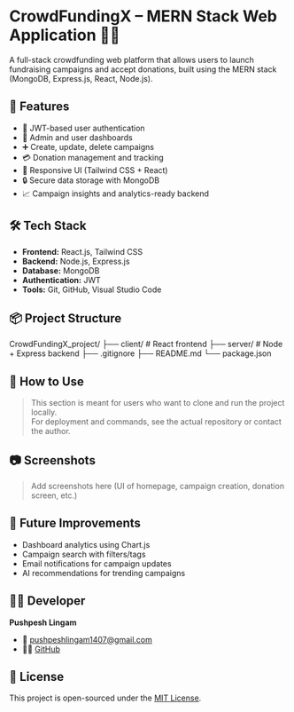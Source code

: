 # CrowdFundingX – MERN Stack Web Application 💸🚀

A full-stack crowdfunding web platform that allows users to launch fundraising campaigns and accept donations, built using the MERN stack (MongoDB, Express.js, React, Node.js).

## 🌟 Features

- 🔐 JWT-based user authentication
- 👤 Admin and user dashboards
- ➕ Create, update, delete campaigns
- 💳 Donation management and tracking
- 📱 Responsive UI (Tailwind CSS + React)
- 🔒 Secure data storage with MongoDB
- 📈 Campaign insights and analytics-ready backend

## 🛠️ Tech Stack

- **Frontend:** React.js, Tailwind CSS  
- **Backend:** Node.js, Express.js  
- **Database:** MongoDB  
- **Authentication:** JWT  
- **Tools:** Git, GitHub, Visual Studio Code

## 📦 Project Structure




CrowdFundingX_project/
├── client/ # React frontend
├── server/ # Node + Express backend
├── .gitignore
├── README.md
└── package.json




## 📂 How to Use

> This section is meant for users who want to clone and run the project locally.  
> For deployment and commands, see the actual repository or contact the author.

## 📷 Screenshots

> Add screenshots here (UI of homepage, campaign creation, donation screen, etc.)

## 🔮 Future Improvements

- Dashboard analytics using Chart.js
- Campaign search with filters/tags
- Email notifications for campaign updates
- AI recommendations for trending campaigns

## 👨‍💻 Developer

**Pushpesh Lingam**  
- 📧 pushpeshlingam1407@gmail.com  
- 🧑‍💻 [GitHub](https://github.com/Pushpeshlingam1407)  

## 📄 License

This project is open-sourced under the [MIT License](LICENSE).
